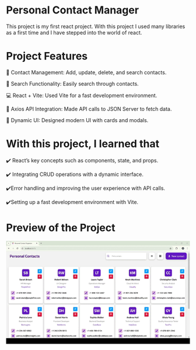 # Personal Contact Manager
This project is my first react project. With this project I used many libraries as a first time and  I have stepped into the world of react. 
# Project Features
📌 Contact Management: Add, update, delete, and search contacts.


🔎 Search Functionality: Easily search through contacts.


💻 React + Vite: Used Vite for a fast development environment.


📡 Axios API Integration: Made API calls to JSON Server to fetch data.


🎨 Dynamic UI: Designed modern UI with cards and modals.


# With this project, I learned that
✔️ React’s key concepts such as components, state, and props.


✔️ Integrating CRUD operations with a dynamic interface.


✔️Error handling and improving the user experience with API calls.


✔️Setting up a fast development environment with Vite.


# Preview of the Project
![](personal.gif)
